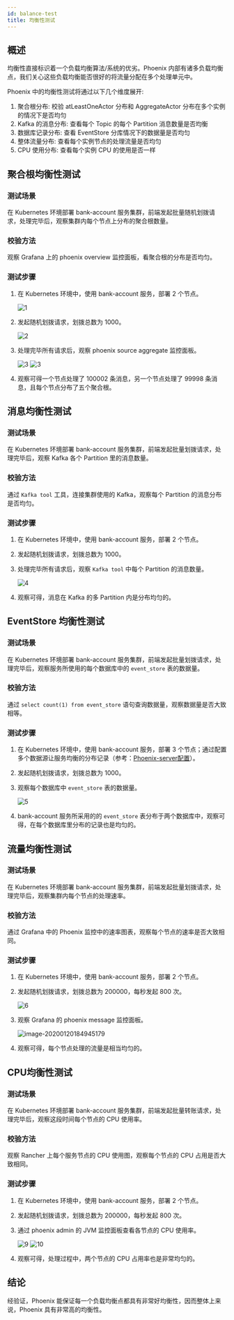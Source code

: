 ```yaml
---
id: balance-test
title: 均衡性测试
---
```


## 概述

均衡性直接标识着一个负载均衡算法/系统的优劣。Phoenix 内部有诸多负载均衡点，我们关心这些负载均衡能否很好的将流量分配在多个处理单元中。

Phoenix 中的均衡性测试将通过以下几个维度展开:

1. 聚合根分布: 校验 atLeastOneActor 分布和 AggregateActor 分布在多个实例的情况下是否均匀
2. Kafka 的消息分布: 查看每个 Topic 的每个 Partition 消息数量是否均衡
3. 数据库记录分布: 查看 EventStore 分库情况下的数据量是否均匀
4. 整体流量分布: 查看每个实例节点的处理流量是否均匀
5. CPU 使用分布: 查看每个实例 CPU 的使用是否一样

## 聚合根均衡性测试

### 测试场景

在 Kubernetes 环境部署 bank-account 服务集群，前端发起批量随机划拨请求，处理完毕后，观察集群内每个节点上分布的聚合根数量。

### 校验方法

观察 Grafana 上的 phoenix overview 监控面板，看聚合根的分布是否均匀。

### 测试步骤

1. 在 Kubernetes 环境中，使用 bank-account 服务，部署 2 个节点。

   ![1](../assets/phoenix-test/balance/1.png)

2. 发起随机划拨请求，划拨总数为 1000。

   ![2](../assets/phoenix-test/balance/2.png)

3. 处理完毕所有请求后，观察 phoenix source aggregate 监控面板。

   ![3](../assets/phoenix-test/balance/3.png)
   ![3](../assets/phoenix-test/balance/11.png)

4. 观察可得一个节点处理了 100002 条消息，另一个节点处理了 99998 条消息，且每个节点分布了五个聚合根。

## 消息均衡性测试

### 测试场景

在 Kubernetes 环境部署 bank-account 服务集群，前端发起批量划拨请求，处理完毕后，观察 Kafka 各个 Partition 里的消息数量。

### 校验方法

通过 `Kafka tool` 工具，连接集群使用的 Kafka，观察每个 Partition 的消息分布是否均匀。

### 测试步骤

1. 在 Kubernetes 环境中，使用 bank-account 服务，部署 2 个节点。

2. 发起随机划拨请求，划拨总数为 1000。

3. 处理完毕所有请求后，观察 `Kafka tool` 中每个 Partition 的消息数量。

   ![4](../assets/phoenix-test/balance/4.png)

4. 观察可得，消息在 Kafka 的多 Partition 内是分布均匀的。

## EventStore 均衡性测试

### 测试场景

在 Kubernetes 环境部署 bank-account 服务集群，前端发起批量划拨请求，处理完毕后，观察服务所使用的每个数据库中的 `event_store` 表的数据量。

### 校验方法

通过 `select count(1) from event_store` 语句查询数据量，观察数据量是否大致相等。

### 测试步骤

1. 在 Kubernetes 环境中，使用 bank-account 服务，部署 3 个节点；通过配置多个数据源让服务均衡的分布记录（参考：[Phoenix-server配置](/docs/phoenix-core/phoenix-core-config#server)）。

2. 发起随机划拨请求，划拨总数为 1000。

3. 观察每个数据库中 `event_store` 表的数据量。

   ![5](../assets/phoenix-test/balance/5.png)

4. bank-account 服务所采用的的 `event_store` 表分布于两个数据库中，观察可得，在每个数据库里分布的记录也是均匀的。

## 流量均衡性测试

### 测试场景

在 Kubernetes 环境部署 bank-account 服务集群，前端发起批量划拨请求，处理完毕后，观察集群内每个节点的处理速率。

### 校验方法

 通过 Grafana 中的 Phoenix 监控中的速率图表，观察每个节点的速率是否大致相同。

### 测试步骤

1. 在 Kubernetes 环境中，使用 bank-account 服务，部署 2 个节点。

2. 发起随机划拨请求，划拨总数为 200000，每秒发起 800 次。

   ![6](../assets/phoenix-test/balance/6.png)

3. 观察 Grafana 的 phoenix message 监控面板。

   ![image-20200120184945179](../assets/phoenix-test/balance/7.png)

4. 观察可得，每个节点处理的流量是相当均匀的。

## CPU均衡性测试

### 测试场景

在 Kubernetes 环境部署 bank-account 服务集群，前端发起批量转账请求，处理完毕后，观察这段时间每个节点的 CPU 使用率。

### 校验方法

观察 Rancher 上每个服务节点的 CPU 使用图，观察每个节点的 CPU 占用是否大致相同。

### 测试步骤

1. 在 Kubernetes 环境中，使用 bank-account 服务，部署 2 个节点。

2. 发起随机划拨请求，划拨总数为 200000，每秒发起 800 次。

3. 通过 phoenix admin 的 JVM 监控面板查看各节点的 CPU 使用率。

   ![9](../assets/phoenix-test/balance/9.png)
   ![10](../assets/phoenix-test/balance/10.png)

4. 观察可得，处理过程中，两个节点的 CPU 占用率也是非常均匀的。

## 结论

经验证，Phoenix 能保证每一个负载均衡点都具有非常好均衡性，因而整体上来说，Phoenix 具有非常高的均衡性。
